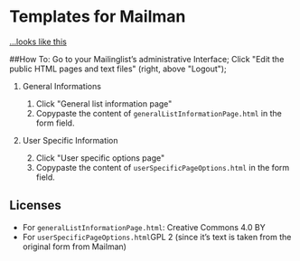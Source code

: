 Templates for Mailman
==================

[…looks like this](http://i.imgur.com/fnXCm7q.png)

##How To:
Go to your Mailinglist’s administrative Interface; Click "Edit the public HTML pages and text files" (right, above "Logout"); 

1. General Informations

	1. Click "General list information page"
	1. Copypaste the content of `generalListInformationPage.html` in the form field.

2. User Specific Information

	2. Click "User specific options page"
	2. Copypaste the content of `userSpecificPageOptions.html` in the form field.

## Licenses
* For `generalListInformationPage.html`: Creative Commons 4.0 BY 
* For `userSpecificPageOptions.html`GPL 2 (since it’s text is taken from the original form from Mailman)
